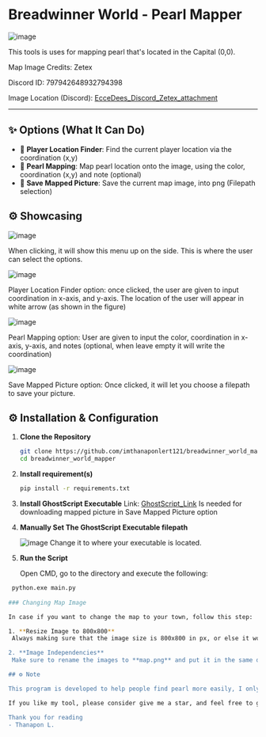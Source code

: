 # Breadwinner World - Pearl Mapper

![image](https://github.com/user-attachments/assets/60f92f0a-3837-4484-aca3-dacca544e72b)

This tools is uses for mapping pearl that's located in the Capital (0,0).

Map Image Credits: Zetex

Discord ID: 797942648932794398

Image Location (Discord): [EcceDees_Discord_Zetex_attachment](https://discord.com/channels/1002692888716652735/1233230325342015568/1249368546601861231)

---

## ✨ Options (What It Can Do)

- 🎯 **Player Location Finder**: Find the current player location via the coordination (x,y)
- 🎨 **Pearl Mapping**: Map pearl location onto the image, using the color, coordination (x,y) and note (optional)
- 📏 **Save Mapped Picture**: Save the current map image, into png (Filepath selection)

  
## ⚙️ Showcasing 

![image](https://github.com/user-attachments/assets/51b92d02-fa8a-4198-a54c-5084243df70e)

When clicking, it will show this menu up on the side. This is where the user can select the options.

![image](https://github.com/user-attachments/assets/b35e4d1d-e9be-46e3-a7dc-4dccd45c5ea2)

Player Location Finder option: once clicked, the user are given to input coordination in x-axis, and y-axis. The location of the user will appear in white arrow (as shown in the figure)

![image](https://github.com/user-attachments/assets/f10778c9-b6e7-4fbc-8117-f12503069d06)

Pearl Mapping option: User are given to input the color, coordination in x-axis, y-axis, and notes (optional, when leave empty it will write the coordination)

![image](https://github.com/user-attachments/assets/81a8dc3c-87bb-4497-b3a5-6ff7c7ed340b)

Save Mapped Picture option: Once clicked, it will let you choose a filepath to save your picture.

## ⚙️ Installation & Configuration

1. **Clone the Repository**
   ```bash
   git clone https://github.com/imthanaponlert121/breadwinner_world_mapper.git
   cd breadwinner_world_mapper

2. **Install requirement(s)**
   ```bash
   pip install -r requirements.txt

3. **Install GhostScript Executable**
   Link: [GhostScript_Link](https://www.ghostscript.com/releases/gsdnld.html)
   Is needed for downloading mapped picture in Save Mapped Picture option

4. **Manually Set The GhostScript Executable filepath**
   
   ![image](https://github.com/user-attachments/assets/1f61583a-f061-4517-9f7c-2c666821d6ad)
   Change it to where your executable is located.

5. **Run the Script**

   Open CMD, go to the directory and execute the following:
  ```bash
   python.exe main.py
   
  ### Changing Map Image

  In case if you want to change the map to your town, follow this step:

1. **Resize Image to 800x800**
   Always making sure that the image size is 800x800 in px, or else it won't fit in the Menu

2. **Image Independencies**
   Make sure to rename the images to **map.png** and put it in the same directory as the script is.

## ⚙️ Note

This program is developed to help people find pearl more easily, I only use basic Turtle and Tkinter Module to draw and locate the pearl, it's all manually and it does not inject anything to Roblox.

If you like my tool, please consider give me a star, and feel free to give me comment, as I'm just a beginner.

Thank you for reading
- Thanapon L.
 
  

  
